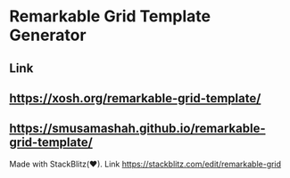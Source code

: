 # Remarkable Grid Template Generator

## Link 
## https://xosh.org/remarkable-grid-template/
## https://smusamashah.github.io/remarkable-grid-template/

Made with StackBlitz(♥). Link https://stackblitz.com/edit/remarkable-grid

